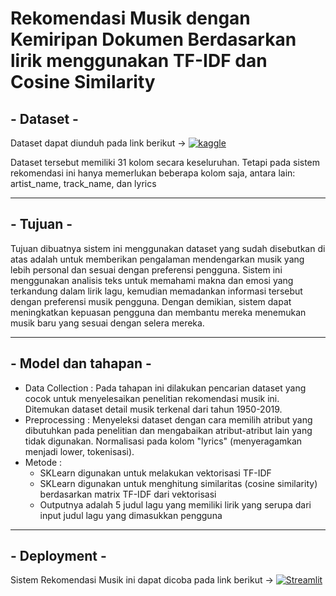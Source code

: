 # Rekomendasi Musik dengan Kemiripan Dokumen Berdasarkan lirik menggunakan TF-IDF dan Cosine Similarity


##  - Dataset -
Dataset dapat diunduh pada link berikut &#8594; [![kaggle](https://img.shields.io/badge/Kaggle-035a7d?style=for-the-badge&logo=kaggle&logoColor=white)](https://www.kaggle.com/datasets/saurabhshahane/music-dataset-1950-to-2019)

Dataset tersebut memiliki 31 kolom secara keseluruhan. Tetapi pada sistem rekomendasi ini hanya memerlukan beberapa kolom saja, antara lain: artist_name, track_name, dan lyrics

---

##  - Tujuan -
Tujuan dibuatnya sistem ini menggunakan dataset yang sudah disebutkan di atas adalah untuk memberikan pengalaman mendengarkan musik yang lebih personal dan sesuai dengan preferensi pengguna. Sistem ini menggunakan analisis teks untuk memahami makna dan emosi yang terkandung dalam lirik lagu, kemudian memadankan informasi tersebut dengan preferensi musik pengguna. Dengan demikian, sistem dapat meningkatkan kepuasan pengguna dan membantu mereka menemukan musik baru yang sesuai dengan selera mereka.

---

##  - Model dan tahapan -
- Data Collection :
  Pada tahapan ini dilakukan pencarian dataset yang cocok untuk menyelesaikan penelitian rekomendasi musik ini. Ditemukan dataset detail musik terkenal dari tahun 1950-2019.
- Preprocessing :
  Menyeleksi dataset dengan cara memilih atribut yang dibutuhkan pada penelitian dan mengabaikan atribut-atribut lain yang tidak digunakan. Normalisasi pada kolom "lyrics" (menyeragamkan menjadi lower, tokenisasi).
- Metode :
  - SKLearn digunakan untuk melakukan vektorisasi TF-IDF
  - SKLearn digunakan untuk menghitung similaritas (cosine similarity) berdasarkan matrix TF-IDF dari vektorisasi
  - Outputnya adalah 5 judul lagu yang memiliki lirik yang serupa dari input judul lagu yang dimasukkan pengguna

---

##  - Deployment -
Sistem Rekomendasi Musik ini dapat dicoba pada link berikut &#8594; [![Streamlit](https://img.shields.io/badge/Streamlit-FF4B4B?style=for-the-badge&logo=streamlit&logoColor=white)](https://widhibagoes-song-recommendation-app-1esqhr.streamlit.app/)
